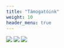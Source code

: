 ```yaml
---
title: "Támogatóink"
weight: 10
header_menu: true
---
```


[![](images/sponsorlogos/marcsello-corp.svg)](https://marcsello.com)
[![](images/sponsorlogos/robotnet.png)](https://adrianrobotka.com)
![](images/sponsorlogos/vilagmegallito.png)
